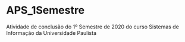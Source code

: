 # APS_1Semestre
 Atividade de conclusão do 1º Semestre de 2020 do curso Sistemas de Informação da Universidade Paulista
